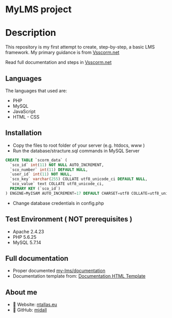 # MyLMS project

# Description
This repository is my first attempt to create, step-by-step, a basic LMS framework. My primary guidance is from [Vsscorm.net](http://www.vsscorm.net/)

Read full documentation and steps in [Vsscorm.net](http://www.vsscorm.net/)

## Languages
The languages that used are:
- PHP
- MySQL
- JavaScript
- HTML - CSS


## Installation
- Copy the files to root folder of your server (e.g. htdocs, www )
- Run the database/stracture.sql commands in MySQL Server
```sql
CREATE TABLE `scorm_data` (
  `sco_id` int(11) NOT NULL AUTO_INCREMENT,
  `sco_number` int(11) DEFAULT NULL,
  `user_id` int(11) NOT NULL,
  `sco_key` varchar(255) COLLATE utf8_unicode_ci DEFAULT NULL,
  `sco_value` text COLLATE utf8_unicode_ci,
  PRIMARY KEY (`sco_id`)
) ENGINE=MyISAM AUTO_INCREMENT=17 DEFAULT CHARSET=utf8 COLLATE=utf8_unicode_ci;
```
- Change database credentials in config.php

## Test Environment ( NOT prerequisites )
- Apache 2.4.23
- PHP 5.6.25
- MySQL 5.7.14

## Full documentation
- Proper documented [my-lms/documentation](https://github.com/midall/my-lms/tree/master/documentation)
- Documentation template from: [Documentation HTML Template](https://github.com/surjithctly/documentation-html-template)

## About me
- :link: Website: [ntallas.eu](https://ntallas.eu)
- :link: GitHub: [midall](https://github.com/midall)